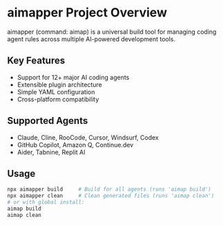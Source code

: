 # aimapper Project Overview

aimapper (command: aimap) is a universal build tool for managing coding agent rules across multiple AI-powered development tools.

## Key Features

- Support for 12+ major AI coding agents
- Extensible plugin architecture
- Simple YAML configuration
- Cross-platform compatibility

## Supported Agents

- Claude, Cline, RooCode, Cursor, Windsurf, Codex
- GitHub Copilot, Amazon Q, Continue.dev
- Aider, Tabnine, Replit AI

## Usage

```bash
npx aimapper build     # Build for all agents (runs 'aimap build')
npx aimapper clean     # Clean generated files (runs 'aimap clean')
# or with global install:
aimap build
aimap clean
```
